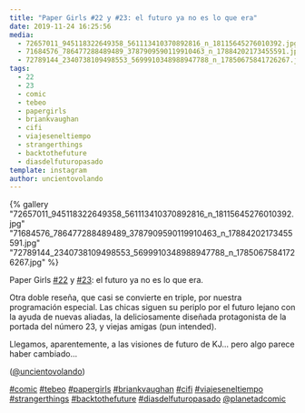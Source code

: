 ```yaml
---
title: "Paper Girls #22 y #23: el futuro ya no es lo que era"
date: 2019-11-24 16:25:56
media: 
  - 72657011_945118322649358_561113410370892816_n_18115645276010392.jpg
  - 71684576_786477288489489_3787909590119910463_n_17884202173455591.jpg
  - 72789144_2340738109498553_5699910348988947788_n_17850675841726267.jpg
tags: 
  - 22
  - 23
  - comic
  - tebeo
  - papergirls
  - briankvaughan
  - cifi
  - viajeseneltiempo
  - strangerthings
  - backtothefuture
  - diasdelfuturopasado
template: instagram
author: uncientovolando
---
```


{% gallery "72657011_945118322649358_561113410370892816_n_18115645276010392.jpg" "71684576_786477288489489_3787909590119910463_n_17884202173455591.jpg" "72789144_2340738109498553_5699910348988947788_n_17850675841726267.jpg" %}

Paper Girls [#22](/tags/22) y [#23](/tags/23): el futuro ya no es lo que era.

Otra doble reseña, que casi se convierte en triple, por nuestra programación especial. Las chicas siguen su periplo por el futuro lejano con la ayuda de nuevas aliadas, la deliciosamente diseñada protagonista de la portada del número 23, y viejas amigas (pun intended).

Llegamos, aparentemente, a las visiones de futuro de KJ... pero algo parece haber cambiado...

([@uncientovolando](https://instagram.com/uncientovolando))

[#comic](/tags/comic) [#tebeo](/tags/tebeo) [#papergirls](/tags/papergirls) [#briankvaughan](/tags/briankvaughan) [#cifi](/tags/cifi) [#viajeseneltiempo](/tags/viajeseneltiempo) [#strangerthings](/tags/strangerthings) [#backtothefuture](/tags/backtothefuture) [#diasdelfuturopasado](/tags/diasdelfuturopasado)
[@planetadcomic](https://instagram.com/planetadcomic)
